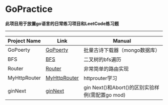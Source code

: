 # GoPractice

**此项目用于放置go语言的日常练习项目和LeetCode练习题**

----

Project Name  | Link | Manual  
------------- | -------------| -------------
GoPoerty  | [GoPoerty](https://github.com/maybe4271/GoPractice/tree/master/GetPoetry) | 批量古诗下载器（mongo数据库）
BFS  | [BFS](https://github.com/maybe4271/GoPractice/tree/master/BFS) | 二叉树的bfs遍历
Router  | [Router](https://github.com/maybe4271/GoPractice/tree/master/Router) | 非常简单的路由实现
MyHttpRouter  | [MyHttpRouter](https://github.com/maybe4271/GoPractice/tree/master/MyHttpRouter) | httprouter学习
ginNext  | [ginNext](https://github.com/maybe4271/GoPractice/tree/master/ginNext) | gin Next()和Abort()的区别实验样例(需配置go mod)